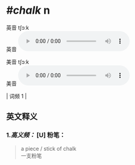 # ***\#chalk*** n
英音 tʃɔːk  
英音
<audio src="./media/chalk-B.aac" controls="controls"></audio>

美音 tʃɔːk  
美音
<audio src="./media/chalk.aac" controls="controls"></audio>



| 词频 1 |  

英文释义
---
### 1.*高义频：* **[U] 粉笔：**  

 > a piece / stick of chalk  
 > 一支粉笔    


